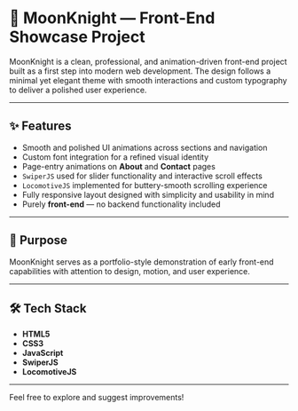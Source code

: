 # 🌙 MoonKnight — Front-End Showcase Project

MoonKnight is a clean, professional, and animation-driven front-end project built as a first step into modern web development. The design follows a minimal yet elegant theme with smooth interactions and custom typography to deliver a polished user experience.

---

## ✨ Features

- Smooth and polished UI animations across sections and navigation  
- Custom font integration for a refined visual identity  
- Page-entry animations on **About** and **Contact** pages  
- `SwiperJS` used for slider functionality and interactive scroll effects  
- `LocomotiveJS` implemented for buttery-smooth scrolling experience  
- Fully responsive layout designed with simplicity and usability in mind  
- Purely **front-end** — no backend functionality included

---

## 🎯 Purpose

MoonKnight serves as a portfolio-style demonstration of early front-end capabilities with attention to design, motion, and user experience.

---

## 🛠️ Tech Stack

- **HTML5**
- **CSS3**
- **JavaScript**
- **SwiperJS**
- **LocomotiveJS**

---

Feel free to explore and suggest improvements!
